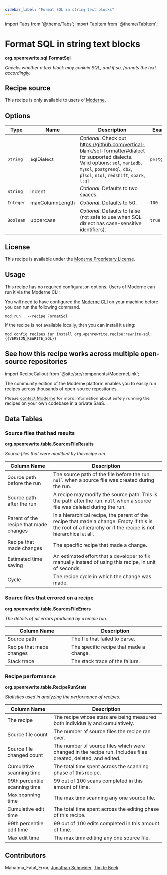 ```yaml
---
sidebar_label: "Format SQL in string text blocks"
---
```


import Tabs from '@theme/Tabs';
import TabItem from '@theme/TabItem';

# Format SQL in string text blocks

**org.openrewrite.sql.FormatSql**

_Checks whether a text block may contain SQL, and if so, formats the text accordingly._

## Recipe source

This recipe is only available to users of [Moderne](https://docs.moderne.io/).

## Options

| Type | Name | Description | Example |
| -- | -- | -- | -- |
| `String` | sqlDialect | *Optional*. Check out https://github.com/vertical-blank/sql-formatter#dialect for supported dialects. Valid options: `sql`, `mariadb`, `mysql`, `postgresql`, `db2`, `plsql`, `n1ql`, `redshift`, `spark`, `tsql` | `postgresql` |
| `String` | indent | *Optional*. Defaults to two spaces. | `    ` |
| `Integer` | maxColumnLength | *Optional*. Defaults to 50. | `100` |
| `Boolean` | uppercase | *Optional*. Defaults to false (not safe to use when SQL dialect has case-sensitive identifiers). | `true` |

## License

This recipe is available under the [Moderne Proprietary License](https://docs.moderne.io/licensing/overview/).


## Usage

This recipe has no required configuration options. Users of Moderne can run it via the Moderne CLI:
<Tabs groupId="projectType">


<TabItem value="moderne-cli" label="Moderne CLI">

You will need to have configured the [Moderne CLI](https://docs.moderne.io/user-documentation/moderne-cli/getting-started/cli-intro) on your machine before you can run the following command.

```shell title="shell"
mod run . --recipe FormatSql
```

If the recipe is not available locally, then you can install it using:
```shell
mod config recipes jar install org.openrewrite.recipe:rewrite-sql:{{VERSION_REWRITE_SQL}}
```
</TabItem>
</Tabs>

## See how this recipe works across multiple open-source repositories

import RecipeCallout from '@site/src/components/ModerneLink';

<RecipeCallout link="https://app.moderne.io/recipes/org.openrewrite.sql.FormatSql" />

The community edition of the Moderne platform enables you to easily run recipes across thousands of open-source repositories.

Please [contact Moderne](https://moderne.io/product) for more information about safely running the recipes on your own codebase in a private SaaS.
## Data Tables

### Source files that had results
**org.openrewrite.table.SourcesFileResults**

_Source files that were modified by the recipe run._

| Column Name | Description |
| ----------- | ----------- |
| Source path before the run | The source path of the file before the run. `null` when a source file was created during the run. |
| Source path after the run | A recipe may modify the source path. This is the path after the run. `null` when a source file was deleted during the run. |
| Parent of the recipe that made changes | In a hierarchical recipe, the parent of the recipe that made a change. Empty if this is the root of a hierarchy or if the recipe is not hierarchical at all. |
| Recipe that made changes | The specific recipe that made a change. |
| Estimated time saving | An estimated effort that a developer to fix manually instead of using this recipe, in unit of seconds. |
| Cycle | The recipe cycle in which the change was made. |

### Source files that errored on a recipe
**org.openrewrite.table.SourcesFileErrors**

_The details of all errors produced by a recipe run._

| Column Name | Description |
| ----------- | ----------- |
| Source path | The file that failed to parse. |
| Recipe that made changes | The specific recipe that made a change. |
| Stack trace | The stack trace of the failure. |

### Recipe performance
**org.openrewrite.table.RecipeRunStats**

_Statistics used in analyzing the performance of recipes._

| Column Name | Description |
| ----------- | ----------- |
| The recipe | The recipe whose stats are being measured both individually and cumulatively. |
| Source file count | The number of source files the recipe ran over. |
| Source file changed count | The number of source files which were changed in the recipe run. Includes files created, deleted, and edited. |
| Cumulative scanning time | The total time spent across the scanning phase of this recipe. |
| 99th percentile scanning time | 99 out of 100 scans completed in this amount of time. |
| Max scanning time | The max time scanning any one source file. |
| Cumulative edit time | The total time spent across the editing phase of this recipe. |
| 99th percentile edit time | 99 out of 100 edits completed in this amount of time. |
| Max edit time | The max time editing any one source file. |


## Contributors
Mahatma_Fatal_Error, [Jonathan Schneider](mailto:jkschneider@gmail.com), [Tim te Beek](mailto:timtebeek@gmail.com)
